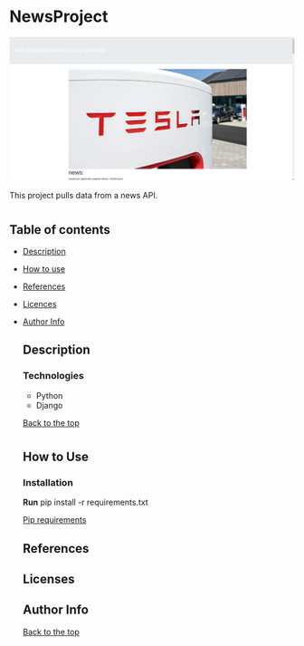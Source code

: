 # NewsProject

![alt text](newsproject.png)

This project pulls data from a news API.

#
## Table of contents
- [Description]()
- [How to use]()
- [References]()
- [Licences]()
- [Author Info]()

  ## Description

  ### Technologies
  + Python
  + Django

  [Back to the top](#newsproject)

  #

  ## How to Use

  ### Installation
  **Run** pip install -r  requirements.txt

  [Pip requirements](/requirements.txt)

  ## References

  ## Licenses

  ## Author Info

  [Back to the top](#newsproject)

